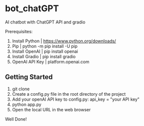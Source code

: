 # bot_chatGPT
AI chatbot with ChatGPT API and gradio

Prerequisites:
1. Install Python | https://www.python.org/downloads/
2. Pip            | python -m pip install -U pip
3. Install OpenAI | pip install openai
4. Install Gradio | pip install gradio
5. OpenAI API Key | platform.openai.com

Getting Started
---------------

1. git clone
2. Create a config.py file in the root directory of the project
3. Add your openAI API key to config.py: api_key = "your API key"
4. python app.py
5. Open the local URL in the web browser 

Well Done!
